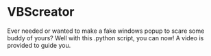 # VBScreator
Ever needed or wanted to make a fake windows popup to scare some buddy of yours? Well with this .python script, you can now! A video is provided to guide you. 
